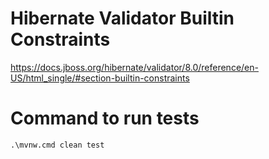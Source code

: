 # Hibernate Validator Builtin Constraints

https://docs.jboss.org/hibernate/validator/8.0/reference/en-US/html_single/#section-builtin-constraints

# Command to run tests

````shell
.\mvnw.cmd clean test
````